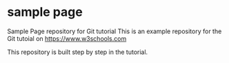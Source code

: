 # sample page
Sample Page repository for Git tutorial
This is an example repository for the Git tutoial on https://www.w3schools.com

This repository is built step by step in the tutorial.
